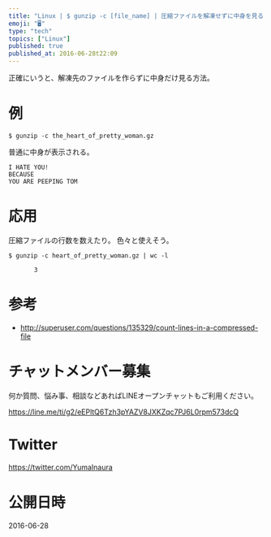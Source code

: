 ```yaml
---
title: "Linux | $ gunzip -c [file_name] | 圧縮ファイルを解凍せずに中身を見る ( zcat が使えない環境で )"
emoji: "🖥"
type: "tech"
topics: ["Linux"]
published: true
published_at: 2016-06-28t22:09
---
```


正確にいうと、解凍先のファイルを作らずに中身だけ見る方法。

# 例

```
$ gunzip -c the_heart_of_pretty_woman.gz
```

普通に中身が表示される。

```
I HATE YOU!
BECAUSE
YOU ARE PEEPING TOM
```

# 応用

圧縮ファイルの行数を数えたり。
色々と使えそう。

```
$ gunzip -c heart_of_pretty_woman.gz | wc -l

```

```
       3
```

# 参考

- http://superuser.com/questions/135329/count-lines-in-a-compressed-file








<!-- Update From Qiita API -->

# チャットメンバー募集


何か質問、悩み事、相談などあればLINEオープンチャットもご利用ください。

https://line.me/ti/g2/eEPltQ6Tzh3pYAZV8JXKZqc7PJ6L0rpm573dcQ





# Twitter


https://twitter.com/YumaInaura


<!-- Update From Qiita API -->



# 公開日時

2016-06-28
